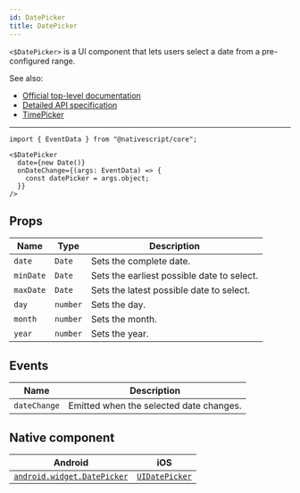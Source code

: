 ```yaml
---
id: DatePicker
title: DatePicker
---
```

<!-- contributors: [shirakaba, MisterBrownRSA, rigor789, ikoevska] -->

`<$DatePicker>` is a UI component that lets users select a date from a pre-configured range.

See also:

* [Official top-level documentation](https://docs.nativescript.org/ui/components/date-picker)
* [Detailed API specification](https://docs.nativescript.org/api-reference/classes/_ui_date_picker_.datepicker)
* [TimePicker](/docs/components/time-picker)

---

```tsx
import { EventData } from "@nativescript/core";

<$DatePicker
  date={new Date()}
  onDateChange={(args: EventData) => {
    const datePicker = args.object;
  }}
/>
```

<!-- [> screenshots for=DatePicker <] -->

## Props

| Name | Type | Description |
|------|------|-------------|
| `date` | `Date` | Sets the complete date.
| `minDate` | `Date` | Sets the earliest possible date to select.
| `maxDate` | `Date` | Sets the latest possible date to select.
| `day` | `number` | Sets the day.
| `month` | `number` | Sets the month.
| `year` | `number` | Sets the year.

## Events

| Name | Description |
|------|-------------|
| `dateChange` | Emitted when the selected date changes.

## Native component

| Android |	iOS |
|---------|-----|
| [`android.widget.DatePicker`](https://developer.android.com/reference/android/widget/DatePicker.html) | [`UIDatePicker`](https://developer.apple.com/documentation/uikit/uidatepicker)
